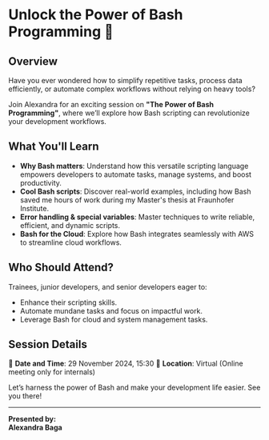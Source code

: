# Unlock the Power of Bash Programming 🚀  

## Overview  
Have you ever wondered how to simplify repetitive tasks, process data efficiently, or automate complex workflows without relying on heavy tools?  

Join Alexandra for an exciting session on **"The Power of Bash Programming"**, where we’ll explore how Bash scripting can revolutionize your development workflows.  

## What You'll Learn  
- **Why Bash matters**: Understand how this versatile scripting language empowers developers to automate tasks, manage systems, and boost productivity.  
- **Cool Bash scripts**: Discover real-world examples, including how Bash saved me hours of work during my Master's thesis at Fraunhofer Institute.  
- **Error handling & special variables**: Master techniques to write reliable, efficient, and dynamic scripts.  
- **Bash for the Cloud**: Explore how Bash integrates seamlessly with AWS to streamline cloud workflows.  

## Who Should Attend?  
Trainees, junior developers, and senior developers eager to:  
- Enhance their scripting skills.  
- Automate mundane tasks and focus on impactful work.  
- Leverage Bash for cloud and system management tasks.  

## Session Details  
📅 **Date and Time**: 29 November 2024, 15:30
📍 **Location**: Virtual (Online meeting only for internals)

Let’s harness the power of Bash and make your development life easier. See you there!  

---
**Presented by:**  
**Alexandra Baga**  
